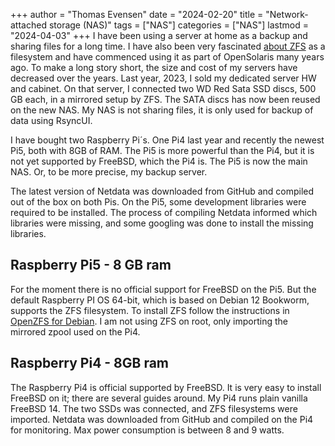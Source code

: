 +++
author = "Thomas Evensen"
date = "2024-02-20"
title =  "Network-attached storage (NAS)"
tags = ["NAS"]
categories = ["NAS"]
lastmod = "2024-04-03"
+++
I have been using a server at home as a backup and sharing files for a long time. I have also been very fascinated [about ZFS](https://openzfs.org/wiki/Main_Page) as a filesystem and have commenced using it as part of OpenSolaris many years ago. To make a long story short, the size and cost of my servers have decreased over the years. Last year, 2023, I sold my dedicated server HW and cabinet. On that server, I connected two WD Red Sata SSD discs, 500 GB each, in a mirrored setup by ZFS. The SATA discs has now been reused on the new NAS.  My NAS is not sharing files, it is only used for backup of data using RsyncUI. 

I have bought two Raspberry Pi´s. One Pi4 last year and recently the newest Pi5, both with 8GB of RAM. The Pi5 is more powerful than the Pi4, but it is not yet supported by FreeBSD, which the Pi4 is. The Pi5 is now the main NAS. Or, to be more precise, my backup server.

The latest version of Netdata was downloaded from GitHub and compiled out of the box on both Pis. On the Pi5, some development libraries were required to be installed. The process of compiling Netdata informed which libraries were missing, and some googling was done to install the missing libraries.

## Raspberry Pi5 - 8 GB ram

For the moment there is no official support for FreeBSD on the Pi5. But the default Raspberry PI OS 64-bit, which is based on Debian 12 Bookworm, supports the ZFS filesystem. To install ZFS follow the instructions in [OpenZFS for Debian](https://openzfs.github.io/openzfs-docs/Getting%20Started/Debian/index.html). I am not using ZFS on root, only importing the mirrored zpool used on the Pi4.

## Raspberry Pi4 - 8GB ram

The Raspberry Pi4 is official supported by FreeBSD. It is very easy to install FreeBSD on it; there are several guides around. My Pi4 runs plain vanilla FreeBSD 14. The two SSDs was connected, and ZFS filesystems were imported. Netdata was downloaded from GitHub and compiled on the Pi4 for monitoring. Max power consumption is between 8 and 9 watts. 

